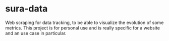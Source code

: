 # sura-data

Web scraping for data tracking, to be able to visualize the evolution of some metrics.
This project is for personal use and is really specific for a website and an use case in particular.
